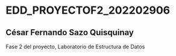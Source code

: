 # EDD_PROYECTOF2_202202906
## César Fernando Sazo Quisquinay
Fase 2 del proyecto, Laboratorio de Estructura de Datos
